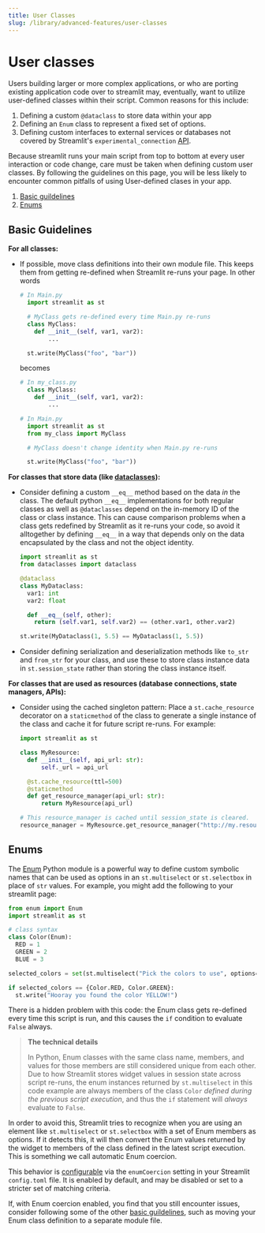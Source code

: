 ```yaml
---
title: User Classes
slug: /library/advanced-features/user-classes
---
```


# User classes

Users building larger or more complex applications, or who are porting existing application code over to streamlit may, eventually, want to utilize user-defined classes within their script. Common reasons for this include:

1. Defining a custom `@dataclass` to store data within your app
2. Defining an `Enum` class to represent a fixed set of options.
3. Defining custom interfaces to external services or databases not covered by Streamlit's `experimental_connection` [API](/library/api-reference/connections/st.experimental_connection).

Because streamlit runs your main script from top to bottom at every user interaction or code change, care must be taken when defining custom user classes. By following the guidelines on this page, you will be less likely to encounter common pitfalls of using User-defined clases in your app.

<Collapse title="Table of contents" expanded={true}>

1. [Basic guildelines](#basic-guidelines)
2. [Enums](#enums)

</Collapse>

## Basic Guidelines

**For all classes:**

- If possible, move class definitions into their own module file. This keeps them from getting re-defined when Streamlit re-runs your page.
  In other words

  ```python
  # In Main.py
    import streamlit as st

    # MyClass gets re-defined every time Main.py re-runs
    class MyClass:
      def __init__(self, var1, var2):
          ...

    st.write(MyClass("foo", "bar"))
  ```

  becomes

  ```python
  # In my_class.py
    class MyClass:
      def __init__(self, var1, var2):
          ...

  # In Main.py
    import streamlit as st
    from my_class import MyClass

    # MyClass doesn't change identity when Main.py re-runs

    st.write(MyClass("foo", "bar"))
  ```

**For classes that store data (like [dataclasses](https://docs.python.org/3/library/dataclasses.html)):**

- Consider defining a custom `__eq__` method based on the data _in_ the class. The default python `__eq__` implementations for both regular
  classes as well as `@dataclasses` depend on the in-memory ID of the class or class instance. This can cause comparison problems when a class gets redefined by Streamlit as it re-runs your code, so avoid it alltogether by defining `__eq__` in a way that depends only on the data encapsulated by the class and not the object identity.

  ```python
  import streamlit as st
  from dataclasses import dataclass

  @dataclass
  class MyDataclass:
    var1: int
    var2: float

    def __eq__(self, other):
      return (self.var1, self.var2) == (other.var1, other.var2)

  st.write(MyDataclass(1, 5.5) == MyDataclass(1, 5.5))
  ```

- Consider defining serialization and deserialization methods like `to_str` and `from_str` for your class, and use these to store class instance data in `st.session_state` rather than storing the class instance itself.

**For classes that are used as resources (database connections, state managers, APIs):**

- Consider using the cached singleton pattern: Place a `st.cache_resource` decorator on a `staticmethod` of the class to generate a single
  instance of the class and cache it for future script re-runs. For example:

  ```python
  import streamlit as st

  class MyResource:
    def __init__(self, api_url: str):
        self._url = api_url

    @st.cache_resource(ttl=500)
    @staticmethod
    def get_resource_manager(api_url: str):
        return MyResource(api_url)

  # This resource_manager is cached until session_state is cleared.
  resource_manager = MyResource.get_resource_manager("http://my.resource.io/api/")
  ```

## Enums

The [Enum](https://docs.python.org/3/library/enum.html) Python module is a powerful way to define custom symbolic names that can be used as options in an
`st.multiselect` or `st.selectbox` in place of `str` values. For example, you
might add the following to your streamlit page:

```python
from enum import Enum
import streamlit as st

# class syntax
class Color(Enum):
  RED = 1
  GREEN = 2
  BLUE = 3

selected_colors = set(st.multiselect("Pick the colors to use", options=Color))

if selected_colors == {Color.RED, Color.GREEN}:
  st.write("Hooray you found the color YELLOW!")
```

There is a hidden problem with this code: the Enum class gets re-defined every
time this script is run, and this causes the `if` condition to evaluate `False`
always.

> **The technical details**
>
> In Python, Enum classes with the same class name, members, and values for those members are still considered unique from each other. Due to how Streamlit stores widget values in session state across script re-runs, the enum instances returned by `st.multiselect` in this code example are always members of the class `Color` _defined during the previous script execution_, and thus the `if` statement will _always_ evaluate to `False`.

In order to avoid this, Streamlit tries to recognize when you are using
an element like `st.multiselect` or `st.selectbox` with a set of Enum members as
options. If it detects this, it will then convert the Enum values returned by the
widget to members of the class defined in the latest script execution. This is something we call automatic Enum coercion.

This behavior is [configurable](https://docs.streamlit.io/library/advanced-features/configuration) via the `enumCoercion` setting in your Streamlit
`config.toml` file. It is enabled by default, and may be disabled or set to a stricter set of matching criteria.

If, with Enum coercion enabled, you find that you still encounter issues, consider following some of the other [basic guildelines](#basic-guidelines), such as moving your Enum class definition to a separate module file.
